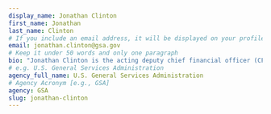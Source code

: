 ```yaml
---
display_name: Jonathan Clinton
first_name: Jonathan
last_name: Clinton
# If you include an email address, it will be displayed on your profile page
email: jonathan.clinton@gsa.gov
# Keep it under 50 words and only one paragraph
bio: "Jonathan Clinton is the acting deputy chief financial officer (CFO) and [Robotic Process Automation (RPA) Community of Practice](https://digital.gov/communities/rpa/) program director at the U.S. General Services Administration (GSA)."
# e.g. U.S. General Services Administration
agency_full_name: U.S. General Services Administration
# Agency Acronym [e.g., GSA]
agency: GSA
slug: jonathan-clinton
---
```

